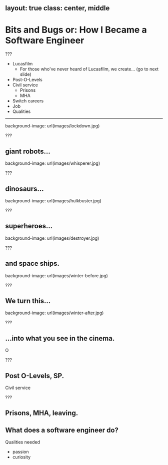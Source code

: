 layout: true
class: center, middle
---
# Bits and Bugs or: How I Became a Software Engineer

???

* Lucasfilm
  * For those who've never heard of Lucasfilm, we create... (go to next slide)
* Post-O-Levels
* Civil service
  * Prisons
  * MHA
* Switch careers
* Job
* Qualities
---
background-image: url(images/lockdown.jpg)

???

giant robots...
---
background-image: url(images/whisperer.jpg)

???

dinosaurs...
---
background-image: url(images/hulkbuster.jpg)

???

superheroes...
---
background-image: url(images/destroyer.jpg)

???

and space ships.
---
background-image: url(images/winter-before.jpg)

???

We turn this...
---
background-image: url(images/winter-after.jpg)

???

...into what you see in the cinema.
---
O

???

Post O-Levels, SP.
---
Civil service

???

Prisons, MHA, leaving.
---
What does a software engineer do?
---
Qualities needed
- passion
- curiosity
